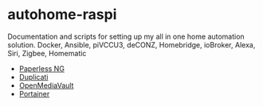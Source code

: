 # autohome-raspi
Documentation and scripts for setting up my all in one home automation solution. Docker, Ansible, piVCCU3,  deCONZ, Homebridge, ioBroker, Alexa, Siri, Zigbee, Homematic 

* [Paperless NG](http://nas:8010)
* [Duplicati](http://nas:8200)
* [OpenMediaVault](http://nas)
* [Portainer](http://nas:9000)

